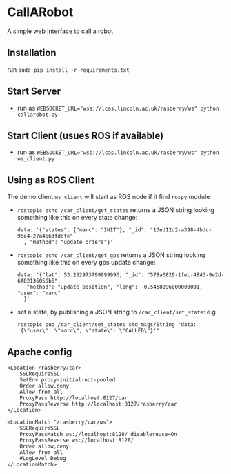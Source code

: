 # CallARobot
A simple web interface to call a robot

## Installation

run `sudo pip install -r requirements.txt`

## Start Server

* run as `WEBSOCKET_URL="wss://lcas.lincoln.ac.uk/rasberry/ws" python callarobot.py`

## Start Client (usues ROS if available)

* run as `WEBSOCKET_URL="wss://lcas.lincoln.ac.uk/rasberry/ws" python ws_client.py`

## Using as ROS Client

The demo client `ws_client` will start as ROS node if it find `rospy` module

* `rostopic echo /car_client/get_states` returns a JSON string looking something like this on every state change:
    ```
    data: '{"states": {"marc": "INIT"}, "_id": "13ed12d2-a398-4bdc-95e4-27a4563fddfe"
      , "method": "update_orders"}'
    ```

* `rostopic echo /car_client/get_gps` returns a JSON string looking something like this on every gps update change:
    ```
    data: '{"lat": 53.232973799999996, "_id": "578a0829-1fec-4843-9e2d-6f82136058b5",
       "method": "update_position", "long": -0.5458096000000001, "user": "marc"
      }'
    ```

* set a state, by publishing a JSON string to `/car_client/set_state`: e.g.
    ```
    rostopic pub /car_client/set_states std_msgs/String "data: '{\"user\": \"marc\", \"state\": \"CALLED\"}'"
    ```

## Apache config

```
<Location /rasberry/car>
    SSLRequireSSL
    SetEnv proxy-initial-not-pooled
    Order allow,deny
    Allow from all
    ProxyPass http://localhost:8127/car
    ProxyPassReverse http://localhost:8127/rasberry/car
</Location>

<LocationMatch "/rasberry/car/ws">
    SSLRequireSSL
    ProxyPassMatch ws://localhost:8128/ disablereuse=On
    ProxyPassReverse ws://localhost:8128/
    Order allow,deny
    Allow from all
    #LogLevel Debug
</LocationMatch>
```
